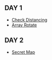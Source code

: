 ## DAY 1
- [Check Distancing](https://programmers.co.kr/learn/courses/30/lessons/81302)
- [Array Rotate](https://www.acmicpc.net/problem/16926)

## DAY 2
- [Secret Map](https://programmers.co.kr/learn/courses/30/lessons/17681)
